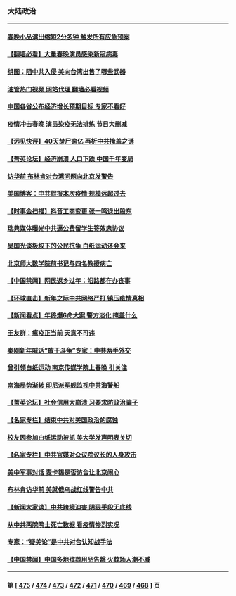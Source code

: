 ### 大陆政治
---
#### [春晚小品演出缩短2分多钟 触发所有应急预案](../../pages/ncid277/n13913032.md?01222045) 
#### [【翻墙必看】大量春晚演员感染新冠病毒](../../pages/ncid277/n13912849.md?01222045) 
#### [组图：阻中共入侵 美向台湾出售了哪些武器](../../pages/ncid277/n13904268.md?01222045) 
#### [油管热门视频 网站代理 翻墙必看视频](http://138.2.39.72:81/youtube.html?epic-marker?01222045)
#### [中国各省公布经济增长预期目标  专家不看好](../../pages/ncid277/n13912766.md?01222045) 
#### [疫情冲击春晚 演员染疫无法排练 节目大删减](../../pages/ncid277/n13912765.md?01222045) 
#### [【远见快评】40天焚尸逾亿 再析中共掩盖之谜](../../pages/ncid277/n13912612.md?01222045) 
#### [【菁英论坛】经济崩溃 人口下跌 中国千年变局](../../pages/ncid277/n13912589.md?01222045) 
#### [访华前 布林肯对台湾问题向北京发警告](../../pages/ncid277/n13912607.md?01222045) 
#### [美国博客：中共假报本次疫情 规模远超过去](../../pages/ncid277/n13912604.md?01222045) 
#### [【时事金扫描】抖音工商变更 张一鸣退出股东](../../pages/ncid277/n13912533.md?01222045) 
#### [瑞典媒体曝光中共逼公费留学生签效忠协议](../../pages/ncid277/n13912574.md?01222045) 
#### [吴国光谈极权下的公民抗争 白纸运动还会来](../../pages/ncid277/n13912371.md?01222045) 
#### [北京师大数学院前书记与四名教授病亡](../../pages/ncid277/n13912466.md?01222045) 
#### [【中国禁闻】网民返乡过年：沿路都在办丧事](../../pages/ncid277/n13912043.md?01222045) 
#### [【环球直击】新年之际中共网络严打 镇压疫情真相](../../pages/ncid277/n13912030.md?01222045) 
#### [【新闻看点】年终爆6命大案 警方淡化 掩盖什么](../../pages/ncid277/n13912076.md?01222045) 
#### [王友群：瘟疫正当前 天意不可违](../../pages/ncid277/n13912162.md?01222045) 
#### [秦刚新年喊话“敢于斗争”专家：中共两手外交](../../pages/ncid277/n13911995.md?01222045) 
#### [曾引领白纸运动 南京传媒学院上春晚 引关注](../../pages/ncid277/n13912113.md?01222045) 
#### [南海局势渐转 印尼派军舰监视中共海警船](../../pages/ncid277/n13912038.md?01222045) 
#### [【菁英论坛】社会信用大崩溃 习要求防政治骗子](../../pages/ncid277/n13912046.md?01222045) 
#### [【名家专栏】结束中共对美国政治的腐蚀](../../pages/ncid277/n13911047.md?01222045) 
#### [校友因参加白纸运动被抓 美大学发声明表关切](../../pages/ncid277/n13912005.md?01222045) 
#### [【名家专栏】中共官媒对众议院议长的人身攻击](../../pages/ncid277/n13911919.md?01222045) 
#### [美中军事对话 麦卡锡是否访台让北京闹心](../../pages/ncid277/n13912004.md?01222045) 
#### [布林肯访华前 美就俄乌战红线警告中共](../../pages/ncid277/n13911991.md?01222045) 
#### [【新闻大家谈】中共跨境迫害 阴狠手段无底线](../../pages/ncid277/n13911932.md?01222045) 
#### [从中共两院院士死亡数据 看疫情惨烈实况](../../pages/ncid277/n13910619.md?01222045) 
#### [专家：“疑美论”是中共对台认知战手法](../../pages/ncid277/n13910776.md?01222045) 
#### [【中国禁闻】中国多地殡葬用品告罄 火葬场人潮不减](../../pages/ncid277/n13911240.md?01222045) 

---
#### 第 [ [475](./475.md?01222045) / [474](./474.md?01222045) / [473](./473.md?01222045) / [472](./472.md?01222045) / [471](./471.md?01222045) / [470](./470.md?01222045) / [469](./469.md?01222045) / [468](./468.md?01222045) ] 页
